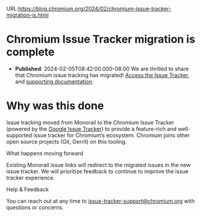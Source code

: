 URL:https://blog.chromium.org/2024/02/chromium-issue-tracker-migration-is.html
# Chromium Issue Tracker migration is complete
- **Published**: 2024-02-05T08:42:00.000-08:00
We are thrilled to share that Chromium issue tracking has migrated! [Access the Issue Tracker](https://issues.chromium.org/issues)[,](http://issues.chromium.org) and [supporting documentation](https://www.chromium.org/for-testers/faq/). 

Why was this done
=================

  
  
Issue tracking moved from Monorail to the Chromium Issue Tracker (powered by the [Google Issue Tracker](https://developers.google.com/issue-tracker)) to provide a feature-rich and well-supported issue tracker for Chromium’s ecosystem. Chromium joins other open source projects (Git, Gerrit) on this tooling.   
  

What happens moving forward 

Existing Monorail issue links will redirect to the migrated issues in the new issue tracker. We will prioritize feedback to continue to improve the issue tracker experience.  
  

Help & Feedback

You can reach out at any time to [issue-tracker-support@chromium.org](mailto:issue-tracker-support@chromium.org) with questions or concerns.
